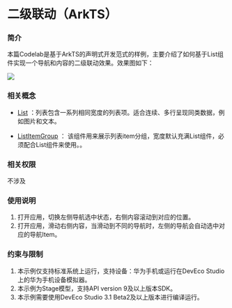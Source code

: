 # 二级联动（ArkTS）

### 简介
本篇Codelab是基于ArkTS的声明式开发范式的样例，主要介绍了如何基于List组件实现一个导航和内容的二级联动效果。效果图如下：

![](screenshots/device/TwoLevelLink.gif)

### 相关概念
- [List](https://developer.harmonyos.com/cn/docs/documentation/doc-references-V3/ts-container-list-0000001477981213-V3?catalogVersion=V3) ：列表包含一系列相同宽度的列表项。适合连续、多行呈现同类数据，例如图片和文本。

- [ListItemGroup](https://developer.harmonyos.com/cn/docs/documentation/doc-references-V3/ts-container-listitemgroup-0000001428061756-V3?catalogVersion=V3) ： 该组件用来展示列表item分组，宽度默认充满List组件，必须配合List组件来使用。。

### 相关权限

不涉及

### 使用说明

1. 打开应用，切换左侧导航选中状态，右侧内容滚动到对应的位置。
2. 打开应用，滑动右侧内容，当滑动到不同的导航时，左侧的导航会自动选中对应的导航Item。

### 约束与限制

1. 本示例仅支持标准系统上运行，支持设备：华为手机或运行在DevEco Studio上的华为手机设备模拟器。
2. 本示例为Stage模型，支持API version 9及以上版本SDK。
3. 本示例需要使用DevEco Studio 3.1 Beta2及以上版本进行编译运行。